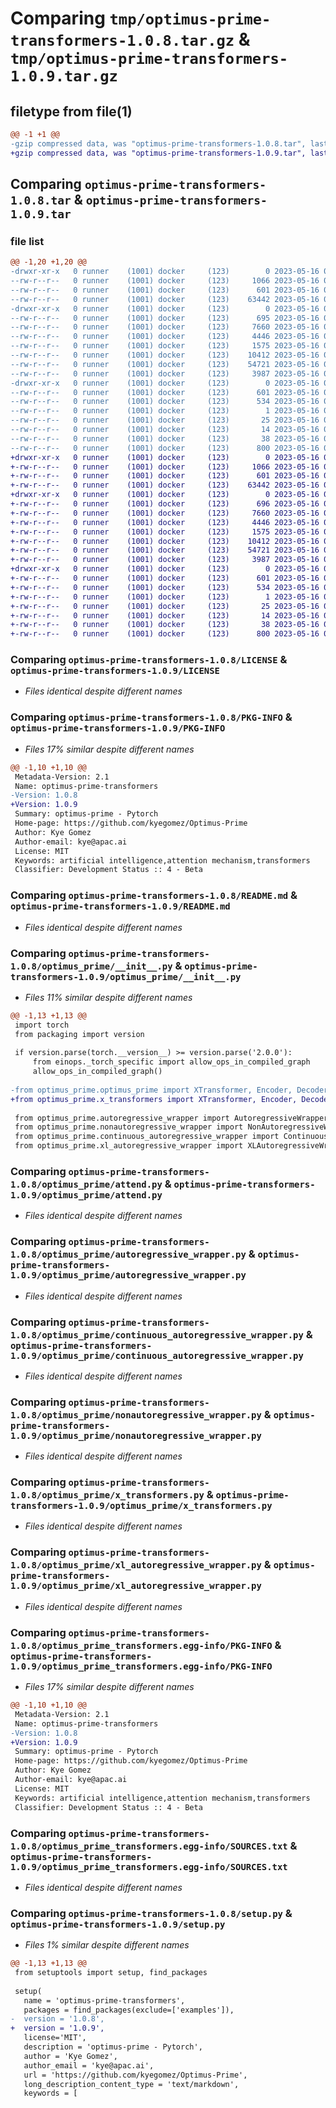 # Comparing `tmp/optimus-prime-transformers-1.0.8.tar.gz` & `tmp/optimus-prime-transformers-1.0.9.tar.gz`

## filetype from file(1)

```diff
@@ -1 +1 @@
-gzip compressed data, was "optimus-prime-transformers-1.0.8.tar", last modified: Tue May 16 02:06:41 2023, max compression
+gzip compressed data, was "optimus-prime-transformers-1.0.9.tar", last modified: Tue May 16 02:12:41 2023, max compression
```

## Comparing `optimus-prime-transformers-1.0.8.tar` & `optimus-prime-transformers-1.0.9.tar`

### file list

```diff
@@ -1,20 +1,20 @@
-drwxr-xr-x   0 runner    (1001) docker     (123)        0 2023-05-16 02:06:41.416869 optimus-prime-transformers-1.0.8/
--rw-r--r--   0 runner    (1001) docker     (123)     1066 2023-05-16 02:06:28.000000 optimus-prime-transformers-1.0.8/LICENSE
--rw-r--r--   0 runner    (1001) docker     (123)      601 2023-05-16 02:06:41.416869 optimus-prime-transformers-1.0.8/PKG-INFO
--rw-r--r--   0 runner    (1001) docker     (123)    63442 2023-05-16 02:06:28.000000 optimus-prime-transformers-1.0.8/README.md
-drwxr-xr-x   0 runner    (1001) docker     (123)        0 2023-05-16 02:06:41.416869 optimus-prime-transformers-1.0.8/optimus_prime/
--rw-r--r--   0 runner    (1001) docker     (123)      695 2023-05-16 02:06:28.000000 optimus-prime-transformers-1.0.8/optimus_prime/__init__.py
--rw-r--r--   0 runner    (1001) docker     (123)     7660 2023-05-16 02:06:28.000000 optimus-prime-transformers-1.0.8/optimus_prime/attend.py
--rw-r--r--   0 runner    (1001) docker     (123)     4446 2023-05-16 02:06:28.000000 optimus-prime-transformers-1.0.8/optimus_prime/autoregressive_wrapper.py
--rw-r--r--   0 runner    (1001) docker     (123)     1575 2023-05-16 02:06:28.000000 optimus-prime-transformers-1.0.8/optimus_prime/continuous_autoregressive_wrapper.py
--rw-r--r--   0 runner    (1001) docker     (123)    10412 2023-05-16 02:06:28.000000 optimus-prime-transformers-1.0.8/optimus_prime/nonautoregressive_wrapper.py
--rw-r--r--   0 runner    (1001) docker     (123)    54721 2023-05-16 02:06:28.000000 optimus-prime-transformers-1.0.8/optimus_prime/x_transformers.py
--rw-r--r--   0 runner    (1001) docker     (123)     3987 2023-05-16 02:06:28.000000 optimus-prime-transformers-1.0.8/optimus_prime/xl_autoregressive_wrapper.py
-drwxr-xr-x   0 runner    (1001) docker     (123)        0 2023-05-16 02:06:41.416869 optimus-prime-transformers-1.0.8/optimus_prime_transformers.egg-info/
--rw-r--r--   0 runner    (1001) docker     (123)      601 2023-05-16 02:06:41.000000 optimus-prime-transformers-1.0.8/optimus_prime_transformers.egg-info/PKG-INFO
--rw-r--r--   0 runner    (1001) docker     (123)      534 2023-05-16 02:06:41.000000 optimus-prime-transformers-1.0.8/optimus_prime_transformers.egg-info/SOURCES.txt
--rw-r--r--   0 runner    (1001) docker     (123)        1 2023-05-16 02:06:41.000000 optimus-prime-transformers-1.0.8/optimus_prime_transformers.egg-info/dependency_links.txt
--rw-r--r--   0 runner    (1001) docker     (123)       25 2023-05-16 02:06:41.000000 optimus-prime-transformers-1.0.8/optimus_prime_transformers.egg-info/requires.txt
--rw-r--r--   0 runner    (1001) docker     (123)       14 2023-05-16 02:06:41.000000 optimus-prime-transformers-1.0.8/optimus_prime_transformers.egg-info/top_level.txt
--rw-r--r--   0 runner    (1001) docker     (123)       38 2023-05-16 02:06:41.416869 optimus-prime-transformers-1.0.8/setup.cfg
--rw-r--r--   0 runner    (1001) docker     (123)      800 2023-05-16 02:06:28.000000 optimus-prime-transformers-1.0.8/setup.py
+drwxr-xr-x   0 runner    (1001) docker     (123)        0 2023-05-16 02:12:41.341865 optimus-prime-transformers-1.0.9/
+-rw-r--r--   0 runner    (1001) docker     (123)     1066 2023-05-16 02:12:30.000000 optimus-prime-transformers-1.0.9/LICENSE
+-rw-r--r--   0 runner    (1001) docker     (123)      601 2023-05-16 02:12:41.341865 optimus-prime-transformers-1.0.9/PKG-INFO
+-rw-r--r--   0 runner    (1001) docker     (123)    63442 2023-05-16 02:12:30.000000 optimus-prime-transformers-1.0.9/README.md
+drwxr-xr-x   0 runner    (1001) docker     (123)        0 2023-05-16 02:12:41.341865 optimus-prime-transformers-1.0.9/optimus_prime/
+-rw-r--r--   0 runner    (1001) docker     (123)      696 2023-05-16 02:12:30.000000 optimus-prime-transformers-1.0.9/optimus_prime/__init__.py
+-rw-r--r--   0 runner    (1001) docker     (123)     7660 2023-05-16 02:12:30.000000 optimus-prime-transformers-1.0.9/optimus_prime/attend.py
+-rw-r--r--   0 runner    (1001) docker     (123)     4446 2023-05-16 02:12:30.000000 optimus-prime-transformers-1.0.9/optimus_prime/autoregressive_wrapper.py
+-rw-r--r--   0 runner    (1001) docker     (123)     1575 2023-05-16 02:12:30.000000 optimus-prime-transformers-1.0.9/optimus_prime/continuous_autoregressive_wrapper.py
+-rw-r--r--   0 runner    (1001) docker     (123)    10412 2023-05-16 02:12:30.000000 optimus-prime-transformers-1.0.9/optimus_prime/nonautoregressive_wrapper.py
+-rw-r--r--   0 runner    (1001) docker     (123)    54721 2023-05-16 02:12:30.000000 optimus-prime-transformers-1.0.9/optimus_prime/x_transformers.py
+-rw-r--r--   0 runner    (1001) docker     (123)     3987 2023-05-16 02:12:30.000000 optimus-prime-transformers-1.0.9/optimus_prime/xl_autoregressive_wrapper.py
+drwxr-xr-x   0 runner    (1001) docker     (123)        0 2023-05-16 02:12:41.341865 optimus-prime-transformers-1.0.9/optimus_prime_transformers.egg-info/
+-rw-r--r--   0 runner    (1001) docker     (123)      601 2023-05-16 02:12:41.000000 optimus-prime-transformers-1.0.9/optimus_prime_transformers.egg-info/PKG-INFO
+-rw-r--r--   0 runner    (1001) docker     (123)      534 2023-05-16 02:12:41.000000 optimus-prime-transformers-1.0.9/optimus_prime_transformers.egg-info/SOURCES.txt
+-rw-r--r--   0 runner    (1001) docker     (123)        1 2023-05-16 02:12:41.000000 optimus-prime-transformers-1.0.9/optimus_prime_transformers.egg-info/dependency_links.txt
+-rw-r--r--   0 runner    (1001) docker     (123)       25 2023-05-16 02:12:41.000000 optimus-prime-transformers-1.0.9/optimus_prime_transformers.egg-info/requires.txt
+-rw-r--r--   0 runner    (1001) docker     (123)       14 2023-05-16 02:12:41.000000 optimus-prime-transformers-1.0.9/optimus_prime_transformers.egg-info/top_level.txt
+-rw-r--r--   0 runner    (1001) docker     (123)       38 2023-05-16 02:12:41.341865 optimus-prime-transformers-1.0.9/setup.cfg
+-rw-r--r--   0 runner    (1001) docker     (123)      800 2023-05-16 02:12:30.000000 optimus-prime-transformers-1.0.9/setup.py
```

### Comparing `optimus-prime-transformers-1.0.8/LICENSE` & `optimus-prime-transformers-1.0.9/LICENSE`

 * *Files identical despite different names*

### Comparing `optimus-prime-transformers-1.0.8/PKG-INFO` & `optimus-prime-transformers-1.0.9/PKG-INFO`

 * *Files 17% similar despite different names*

```diff
@@ -1,10 +1,10 @@
 Metadata-Version: 2.1
 Name: optimus-prime-transformers
-Version: 1.0.8
+Version: 1.0.9
 Summary: optimus-prime - Pytorch
 Home-page: https://github.com/kyegomez/Optimus-Prime
 Author: Kye Gomez
 Author-email: kye@apac.ai
 License: MIT
 Keywords: artificial intelligence,attention mechanism,transformers
 Classifier: Development Status :: 4 - Beta
```

### Comparing `optimus-prime-transformers-1.0.8/README.md` & `optimus-prime-transformers-1.0.9/README.md`

 * *Files identical despite different names*

### Comparing `optimus-prime-transformers-1.0.8/optimus_prime/__init__.py` & `optimus-prime-transformers-1.0.9/optimus_prime/__init__.py`

 * *Files 11% similar despite different names*

```diff
@@ -1,13 +1,13 @@
 import torch
 from packaging import version
 
 if version.parse(torch.__version__) >= version.parse('2.0.0'):
     from einops._torch_specific import allow_ops_in_compiled_graph
     allow_ops_in_compiled_graph()
 
-from optimus_prime.optimus_prime import XTransformer, Encoder, Decoder, CrossAttender, Attention, TransformerWrapper, ViTransformerWrapper, ContinuousTransformerWrapper
+from optimus_prime.x_transformers import XTransformer, Encoder, Decoder, CrossAttender, Attention, TransformerWrapper, ViTransformerWrapper, ContinuousTransformerWrapper
 
 from optimus_prime.autoregressive_wrapper import AutoregressiveWrapper
 from optimus_prime.nonautoregressive_wrapper import NonAutoregressiveWrapper
 from optimus_prime.continuous_autoregressive_wrapper import ContinuousAutoregressiveWrapper
 from optimus_prime.xl_autoregressive_wrapper import XLAutoregressiveWrapper
```

### Comparing `optimus-prime-transformers-1.0.8/optimus_prime/attend.py` & `optimus-prime-transformers-1.0.9/optimus_prime/attend.py`

 * *Files identical despite different names*

### Comparing `optimus-prime-transformers-1.0.8/optimus_prime/autoregressive_wrapper.py` & `optimus-prime-transformers-1.0.9/optimus_prime/autoregressive_wrapper.py`

 * *Files identical despite different names*

### Comparing `optimus-prime-transformers-1.0.8/optimus_prime/continuous_autoregressive_wrapper.py` & `optimus-prime-transformers-1.0.9/optimus_prime/continuous_autoregressive_wrapper.py`

 * *Files identical despite different names*

### Comparing `optimus-prime-transformers-1.0.8/optimus_prime/nonautoregressive_wrapper.py` & `optimus-prime-transformers-1.0.9/optimus_prime/nonautoregressive_wrapper.py`

 * *Files identical despite different names*

### Comparing `optimus-prime-transformers-1.0.8/optimus_prime/x_transformers.py` & `optimus-prime-transformers-1.0.9/optimus_prime/x_transformers.py`

 * *Files identical despite different names*

### Comparing `optimus-prime-transformers-1.0.8/optimus_prime/xl_autoregressive_wrapper.py` & `optimus-prime-transformers-1.0.9/optimus_prime/xl_autoregressive_wrapper.py`

 * *Files identical despite different names*

### Comparing `optimus-prime-transformers-1.0.8/optimus_prime_transformers.egg-info/PKG-INFO` & `optimus-prime-transformers-1.0.9/optimus_prime_transformers.egg-info/PKG-INFO`

 * *Files 17% similar despite different names*

```diff
@@ -1,10 +1,10 @@
 Metadata-Version: 2.1
 Name: optimus-prime-transformers
-Version: 1.0.8
+Version: 1.0.9
 Summary: optimus-prime - Pytorch
 Home-page: https://github.com/kyegomez/Optimus-Prime
 Author: Kye Gomez
 Author-email: kye@apac.ai
 License: MIT
 Keywords: artificial intelligence,attention mechanism,transformers
 Classifier: Development Status :: 4 - Beta
```

### Comparing `optimus-prime-transformers-1.0.8/optimus_prime_transformers.egg-info/SOURCES.txt` & `optimus-prime-transformers-1.0.9/optimus_prime_transformers.egg-info/SOURCES.txt`

 * *Files identical despite different names*

### Comparing `optimus-prime-transformers-1.0.8/setup.py` & `optimus-prime-transformers-1.0.9/setup.py`

 * *Files 1% similar despite different names*

```diff
@@ -1,13 +1,13 @@
 from setuptools import setup, find_packages
 
 setup(
   name = 'optimus-prime-transformers',
   packages = find_packages(exclude=['examples']),
-  version = '1.0.8',
+  version = '1.0.9',
   license='MIT',
   description = 'optimus-prime - Pytorch',
   author = 'Kye Gomez',
   author_email = 'kye@apac.ai',
   url = 'https://github.com/kyegomez/Optimus-Prime',
   long_description_content_type = 'text/markdown',
   keywords = [
```

